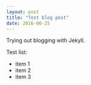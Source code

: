 ```yaml
---
layout: post
title: "Test blog post"
date: 2016-06-25
---
```


Trying out blogging with Jekyll.

Test list: 
* item 1
* item 2
* item 3

